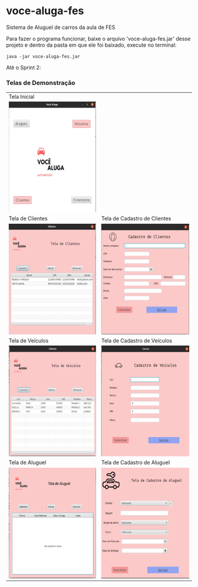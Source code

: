 # voce-aluga-fes
Sistema de Aluguel de carros da aula de FES

Para fazer o programa funcionar, baixe o arquivo 'voce-aluga-fes.jar' desse projeto e dentro da pasta em que ele foi baixado, execute no terminal:
```
java -jar voce-aluga-fes.jar
```
Até o Sprint 2:
### Telas de Demonstração
<table>
  <tr>
    <td> Tela Inicial</td>
  </tr>
  <tr> 
    <td> <img src="https://github.com/rebecabmfonseca/voce-aluga-fes/blob/master/imgReadme/TelaInicial.jpg?raw=true" 
height="300px" width="300px"> </td>
  </tr>
  <tr>
    <td> Tela de Clientes </td><td> Tela de Cadastro de Clientes </td>
  </tr>
  <tr>
    <td> <img src="https://github.com/rebecabmfonseca/voce-aluga-fes/blob/master/imgReadme/TeladeClientes.jpg?raw=true" 
height="300px" width="300px"> </td>
        <td> <img src="https://github.com/rebecabmfonseca/voce-aluga-fes/blob/master/imgReadme/TelaCadastroClientes.jpg?raw=true" 
height="300px" width="300px"> </td>
  </tr>
  <tr>
    <td> Tela de Veículos </td><td> Tela de Cadastro de Veículos </td>
  </tr>
  <tr>
    <td> <img src="https://github.com/rebecabmfonseca/voce-aluga-fes/blob/master/imgReadme/TeladeVeiculos.jpg?raw=true" 
height="300px" width="300px"> </td>
        <td> <img src="https://github.com/rebecabmfonseca/voce-aluga-fes/blob/master/imgReadme/TelaCadastroVeiculos.jpg?raw=true" 
height="300px" width="300px"> </td>
  </tr>
  <tr>
    <td> Tela de Aluguel </td><td> Tela de Cadastro de Aluguel </td>
  </tr>
  <tr>
    <td> <img src="https://github.com/rebecabmfonseca/voce-aluga-fes/blob/master/imgReadme/TelaAluguel.jpg?raw=true" 
height="300px" width="300px"> </td>
        <td> <img src="https://github.com/rebecabmfonseca/voce-aluga-fes/blob/master/imgReadme/TelaCadastroAluguel.png?raw=true" 
height="300px" width="300px"> </td>
  </tr>
</table>

